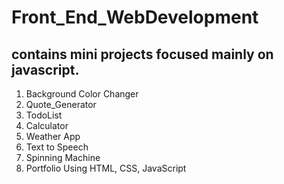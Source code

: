 # Front_End_WebDevelopment

## contains mini projects focused mainly on javascript.

1. Background Color Changer
2. Quote_Generator
3. TodoList
4. Calculator
5. Weather App
6. Text to Speech
7. Spinning Machine
8. Portfolio Using HTML, CSS, JavaScript
